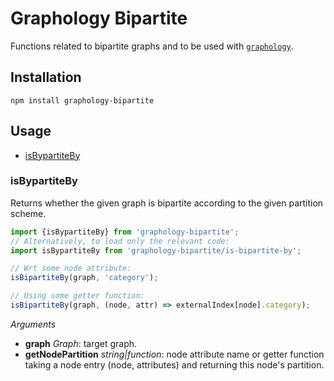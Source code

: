 # Graphology Bipartite

Functions related to bipartite graphs and to be used with [`graphology`](https://graphology.github.io).

## Installation

```
npm install graphology-bipartite
```

## Usage

* [isBypartiteBy](#isbypartiteby)

### isBypartiteBy

Returns whether the given graph is bipartite according to the given partition scheme.

```js
import {isBypartiteBy} from 'graphology-bipartite';
// Alternatively, to load only the relevant code:
import isBypartiteBy from 'graphology-bipartite/is-bipartite-by';

// Wrt some node attribute:
isBipartiteBy(graph, 'category');

// Using some getter function:
isBipartiteBy(graph, (node, attr) => externalIndex[node].category);
```

_Arguments_

- **graph** _Graph_: target graph.
- **getNodePartition** _string\|function_: node attribute name or getter function taking a node entry (node, attributes) and returning this node's partition.
